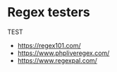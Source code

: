 # Regex testers


TEST 

- https://regex101.com/
- https://www.phpliveregex.com/
- https://www.regexpal.com/